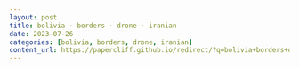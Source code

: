 ```yaml
---
layout: post
title: bolivia · borders · drone · iranian
date: 2023-07-26
categories: [bolivia, borders, drone, iranian]
content_url: https://papercliff.github.io/redirect/?q=bolivia+borders+drone+iranian&tbs=cdr:1,cd_min:7/25/2023,cd_max:7/27/2023
---
```

